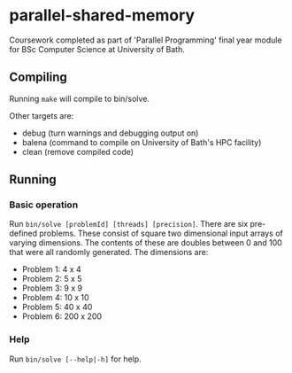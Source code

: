 # parallel-shared-memory

Coursework completed as part of 'Parallel Programming' final year module for BSc Computer Science at University of Bath.

## Compiling
Running ```make``` will compile to bin/solve.

Other targets are:
* debug (turn warnings and debugging output on)
* balena (command to compile on University of Bath's HPC facility)
* clean (remove compiled code)

## Running
### Basic operation
Run ```bin/solve [problemId] [threads] [precision]```. There are six pre-defined problems. These consist of square two dimensional input arrays of varying dimensions. The contents of these are doubles between 0 and 100 that were all randomly generated. The dimensions are:
* Problem 1: 4 x 4
* Problem 2: 5 x 5
* Problem 3: 9 x 9
* Problem 4: 10 x 10
* Problem 5: 40 x 40
* Problem 6: 200 x 200

### Help
Run ```bin/solve [--help|-h]``` for help.
